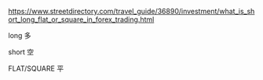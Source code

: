 https://www.streetdirectory.com/travel_guide/36890/investment/what_is_short_long_flat_or_square_in_forex_trading.html

long 多

short 空

FLAT/SQUARE 平